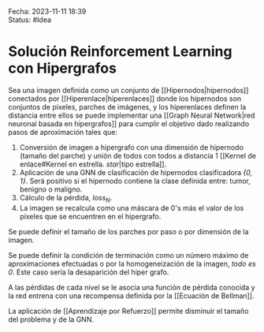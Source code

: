 Fecha: 2023-11-11 18:39  
Status: #Idea

# Solución Reinforcement Learning con Hipergrafos

Sea una imagen definida como un conjunto de [[Hipernodos|hipernodos]] conectados por [[Hiperenlace|hiperenlaces]] donde los hipernodos son conjuntos de píxeles, parches de imágenes, y los hiperenlaces definen la distancia entre ellos se puede implementar una [[Graph Neural Network|red neuronal basada en hipergrafos]] para cumplir el objetivo dado realizando pasos de aproximación tales que:

1. Conversión de imagen a hipergrafo con una dimensión de hipernodo (tamaño del parche) y unión de todos con todos a distancia 1 [[Kernel de enlace#Kernel en estrella. *star*|tipo estrella]].
2. Aplicación de una GNN de clasificación de hipernodos clasificadora *{$0, 1$}*. Será positivo si el hipernodo contiene la clase definida entre: tumor, benigno o maligno.
3. Cálculo de la pérdida, $loss_{N}$.
4. La imagen se recalcula como una máscara de 0's más el valor de los píxeles que se encuentren en el hipergrafo.

Se puede definir el tamaño de los parches por paso o por dimensión de la imagen.




Se puede definir la condición de terminación como un número máximo de aproximaciones efectuadas o por la homogeneización de la imagen, *todo es 0*. Este caso sería la desaparición del hiper grafo.

A las pérdidas de cada nivel se le asocia una función de pérdida conocida y la red entrena con una recompensa definida por la [[Ecuación de Bellman]].

La aplicación de [[Aprendizaje por Refuerzo]] permite disminuir el tamaño del problema y de la GNN.
